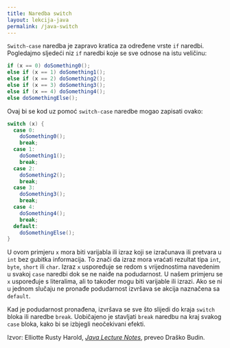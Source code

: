 ```yaml
---
title: Naredba switch
layout: lekcija-java
permalink: /java-switch
---
```


`Switch-case` naredba je zapravo kratica za određene vrste `if` naredbi. Pogledajmo sljedeći niz `if` naredbi koje se sve odnose na istu veličinu:

```java
if (x == 0) doSomething0();
else if (x == 1) doSomething1();
else if (x == 2) doSomething2();
else if (x == 3) doSomething3();
else if (x == 4) doSomething4();
else doSomethingElse();
```

Ovaj bi se kod uz pomoć `switch-case` naredbe mogao zapisati ovako:

```java
switch (x) {
  case 0:
    doSomething0();
    break;
  case 1:
    doSomething1();
    break;
  case 2:
    doSomething2();
    break;
  case 3:
    doSomething3();
    break;
  case 4:
    doSomething4();
    break;
  default:
    doSomethingElse();
}
```

U ovom primjeru `x` mora biti varijabla ili izraz koji se izračunava ili pretvara u `int` bez gubitka informacija. To znači da izraz mora vraćati rezultat tipa `int`, `byte`, `short` ili `char`. Izraz `x` uspoređuje se redom s vrijednostima navedenim u svakoj `case` naredbi dok se ne naiđe na podudarnost. U našem primjeru se `x` uspoređuje s literalima, ali to također mogu biti varijable ili izrazi. Ako se ni u jednom slučaju ne pronađe podudarnost izvršava se akcija naznačena sa `default`.

Kad je podudarnost pronađena, izvršava se sve što slijedi do kraja `switch` bloka ili naredbe `break`. Uobičajeno je stavljati `break` naredbu na kraj svakog `case` bloka, kako bi se izbjegli neočekivani efekti.


Izvor: Elliotte Rusty Harold, *[Java Lecture Notes](//www.cafeaulait.org/course/index.html)*, preveo Draško Budin.
